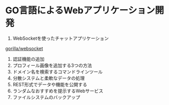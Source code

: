# GO言語によるWebアプリケーション開発

1. WebSocketを使ったチャットアプリケーション

[gorilla/websocket](https://github.com/gorilla/websocket)

1. 認証機能の追加
1. プロフィール画像を追加する3つの方法
1. ドメイン名を検索するコマンドラインツール
1. 分散システムと柔軟なデータの処理
1. REST形式でデータや機能を公開する
1. ランダムなおすすめを提示するWebサービス
1. ファイルシステムのバックアップ
